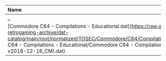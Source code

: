 |Name|Size|
|:---|---:|
|[..](../index.html)|DIR|
|[Commodore C64 - Compilations - Educational.dat](https://raw.githubusercontent.com/open-retrogaming-archive/dat-catalog/main/root/normalized/TOSEC/Commodore/C64/Compilations/Educational/Commodore C64 - Compilations - Educational/Commodore C64 - Compilations - Educational (TOSEC-v2018-12-16_CM).dat)|29444|
